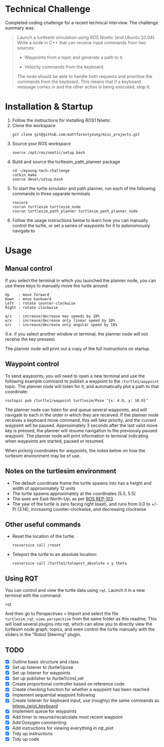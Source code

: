 # Technical Challenge

Completed coding challenge for a recent technical interview. The challenge summary was:

> Launch a turtlesim simulation using ROS Noetic (and Ubuntu 20.04).
> Write a node in C++ that can receive input commands from two sources:
>
> - Waypoints from a topic and generate a path to it.
>
> - Velocity commands from the keyboard.
>
> The node should be able to handle both requests and prioritise the commands from the
> keyboard. This means that if a keyboard message comes in and the other action is being
> executed, stop it.


# Installation & Startup

1. Follow the instructions for installing ROS1 Noetic
1. Clone the workspace
   ```
   git clone git@github.com:mattforestyoung/misc_projects.git
   ```
1. Source your ROS workspace
   ```
   source /opt/ros/noetic/setup.bash
   ```
1. Build and source the turtlesim_path_planner package
   ```
   cd ~/myoung-tech-challenge
   catkin_make
   source devel/setup.bash
   ``` 
1. To start the turtle simulator and path planner, run each of the following commands in three separate terminals
   ```
   roscore
   rosrun turtlesim turtlesim_node                           
   rosrun turtlesim_path_planner turtlesim_path_planner_node
   ```
1. Follow the usage instructions below to learn how you can manually control the turtle, or set a series of waypoints for it to autonomously navigate to

# Usage
## Manual control 
If you select the terminal in which you launched the planner node, you can use these keys to manually move the turtle around:
```
Up    : move forward
Down  : move backward
Left  : rotate counter-clockwise
Right : rotate clockwise

q/z   : increase/decrease max speeds by 10%
w/x   : increase/decrease only linear speed by 10%
e/c   : increase/decrease only angular speed by 10%
```
(I.e. if you select another window or terminal, the planner node will not receive the key presses)

The planner node will print out a copy of the full instructions on startup.

## Waypoint control

To send waypoints, you will need to open a new terminal and use the following example command to publish a waypoint to the `/turtle1/waypoint` topic. The planner node will listen for it, and automatically plot a path to that coordinate:
```
rostopic pub /turtle1/waypoint turtlesim/Pose "{x: 4.0, y: 10.0}"
```
The planner node can listen for and queue several waypoints, and will navigate to each in the order in which they are received. If the planner node receives a keyboard move command, this will take priority, and the current waypoint will be paused. Approximately 3 seconds after the last valid move key is pressed, the planner will resume navigation to the previously paused waypoint. The planner node will print information to terminal indicating when waypoints are started, paused or resumed.

When picking coordinates for waypoints, the notes below on how the turtlesim environment may be of use. 

## Notes on the turtlesim environment
* The default coordinate frame the turtle spawns into has a height and width of approximately 12 units 
* The turtle spawns approximately at the coordinates [5.5, 5.5]
* The axes are East-North-Up, as per [ROS REP-103](https://www.ros.org/reps/rep-0103.html)
* The yaw of the turtle is zero facing right (east), and runs from 0.0 to +/- Pi (3.14), increasing counter-clockwise, and decreasing clockwise

## Other useful commands
* Reset the location of the turtle:
   ```
   rosservice call /reset
   ```
* Teleport the turtle to an absolute location:
   ```
   rosservice call /turtle1/teleport_absolute x y theta
   ```

## Using RQT
You can control and view the turtle data using `rqt`. Launch it in a new terminal with the command:
```
rqt
```
And then go to Perspectives > Import and select the file `turtlesim_rqt_view.perspective` from the same folder as this readme. This will load several plugins into rqt, which can allow you to directly view the turtlesim node graph, topics, and even control the turtle manually with the sliders in the "Robot Steering" plugin. 

## TODO
- [X] Outline basic structure and class
- [X] Set up listener to /turtle1/pose
- [X] Set up listener for waypoints
- [X] Set up publisher to /turtle1/cmd_vel
- [X] Create proportional controller based on reference code 
- [X] Create checking function for whether a waypoint has been reached
- [X] Implement sequential waypoint following
- [X] Create listener for keyboard input, use (roughly) the same commands as [teleop_twist_keyboard](https://github.com/ros-teleop/teleop_twist_keyboard)
- [X] Implement queue for waypoints
- [X] Add timer to resume/recalculate most recent waypoint 
- [X] Add Doxygen commenting
- [X] Add instructions for viewing everything in rqt_plot
- [X] Tidy up instructions
- [X] Tidy up code
